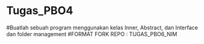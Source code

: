 # Tugas_PBO4
#Buatlah sebuah program menggunakan kelas Inner, Abstract, dan Interface dan folder management 
#FORMAT FORK REPO : TUGAS_PBO6_NIM
